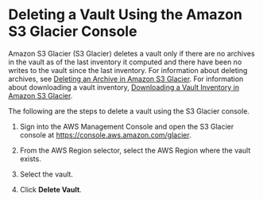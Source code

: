 # Deleting a Vault Using the Amazon S3 Glacier Console<a name="deleting-vaults-console"></a>

Amazon S3 Glacier \(S3 Glacier\) deletes a vault only if there are no archives in the vault as of the last inventory it computed and there have been no writes to the vault since the last inventory\. For information about deleting archives, see [Deleting an Archive in Amazon S3 Glacier](deleting-an-archive.md)\. For information about downloading a vault inventory, [Downloading a Vault Inventory in Amazon S3 Glacier](vault-inventory.md)\. 

The following are the steps to delete a vault using the S3 Glacier console\.

1. Sign into the AWS Management Console and open the S3 Glacier console at [https://console\.aws\.amazon\.com/glacier](https://console.aws.amazon.com/glacier)\.

1. From the AWS Region selector, select the AWS Region where the vault exists\.

1. Select the vault\. 

1. Click **Delete Vault**\. 
